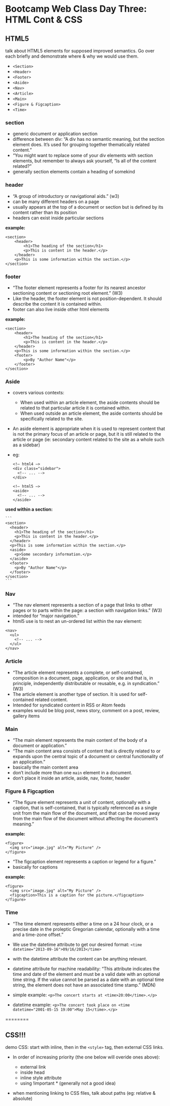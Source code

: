 Bootcamp Web Class Day Three: HTML Cont & CSS
========
## HTML5
talk about HTML5 elements for supposed improved semantics. Go over each briefly and demonstrate where & why we would use them.

  - `<Section>`
  - `<Header>`
  - `<Footer>`
  - `<Aside>`
  - `<Nav>`
  - `<Article>`
  - `<Main>`
  - `<Figure & Figcaption>`
  - `<Time>`
  
### section
- generic document or application section
- difference between div: “A div has no semantic meaning, but the section element does. It’s used for grouping together thematically related content.”
- “You might want to replace some of your div elements with section elements, but remember to always ask yourself, “Is all of the content related?”
- generally section elements contain a heading of somekind

### header
- “A group of introductory or navigational aids.” (w3)
- can be many different headers on a page
- usually appears at the top of a document or section but is defined by its content rather than its position
- headers can exist inside particular sections

__example:__

```
<section>	<header>		<h1>The heading of the section</h1>		<p>This is content in the header.</p>	</header>	<p>This is some information within the section.</p></section>
```

### footer

- “The footer element represents a footer for its nearest ancestor sectioning content or sectioning root element.” (W3)
- Like the header, the footer element is not position-dependent. It should describe the content it is contained within.
- footer can also live inside other html elements

__example:__

```
<section>	<header>		<h1>The heading of the section</h1>		<p>This is content in the header.</p>	</header>	<p>This is some information within the section.</p>	<footer>		<p>By "Author Name"</p>	</footer></section>
```

### Aside
- covers various contexts:
  - When used within an article element, the aside contents should be related to that particular article it is contained within.  - When used outside an article element, the aside contents should be specifically related to the site.

- An aside element is appropriate when it is used to represent content that is not the primary focus of an article or page, but it is still related to the article or page (ie: secondary content related to the site as a whole such as a sidebar)

- eg:

	```
	<!— html4 —>
	<div class="sidebar">	  <!-- ... -->	</div>
	
	<!— html5 —>
	<aside>	  <!-- ... -->	</aside>
	```

__used within a section:__

	```
	<section>	  <header>	    <h1>The heading of the section</h1>	    <p>This is content in the header.</p>	  </header>	  <p>This is some information within the section.</p>	  <aside>	    <p>Some secondary information.</p>	  </aside>	  <footer>	    <p>By "Author Name"</p>	  </footer>	</section>
	```

### Nav

- “The nav element represents a section of a page that links to other pages or to parts within the page: a section with navigation links.” (W3)
- intended for “major navigation.”
- html5 use is to nest an un-ordered list within the nav element:

```
<nav>  <ul>    <!-- ... -->  </ul></nav>
```

### Article
- “The article element represents a complete, or self-contained, composition in a document, page, application, or site and that is, in principle, independently distributable or reusable, e.g. in syndication.” (W3)
- The article element is another type of section. It is used for self-contained related content.
- Intended for syndicated content in RSS or Atom feeds
- examples would be blog post, news story, comment on a post, review, gallery items

### Main
- “The main element represents the main content of the body of a document or application.”
- “The main content area consists of content that is directly related to or expands upon the central topic of a document or central functionality of an application.”
- basically the main content area
- don’t include more than one `main` element in a document.
- don’t place it inside an article, aside, nav, footer, header

### Figure & Figcaption
- “The figure element represents a unit of content, optionally with a caption, that is self-contained, that is typically referenced as a single unit from the main flow of the document, and that can be moved away from the main flow of the document without affecting the document’s meaning.”

__example:__

```
<figure>  <img src="image.jpg" alt="My Picture" /></figure>
```

- “The figcaption element represents a caption or legend for a figure.”
- basically for captions

__example:__

```
<figure>  <img src="image.jpg" alt="My Picture" />  <figcaption>This is a caption for the picture.</figcaption></figure>
```

### Time
- “The time element represents either a time on a 24 hour clock, or a precise date in the proleptic Gregorian calendar, optionally with a time and a time-zone offset.”
- We use the datetime attribute to get our desired format: `<time datetime="2013-09-16">09/16/2013</time>`
- with the datetime attribute the content can be anything relevant.
- datetime attribute for machine readability: “This attribute indicates the time and date of the element and must be a valid date with an optional time string. If the value cannot be parsed as a date with an optional time string, the element does not have an associated time stamp.” (MDN)

- simple example: `<p>The concert starts at <time>20:00</time>.</p>`
- datetime example: `<p>The concert took place on <time datetime="2001-05-15 19:00">May 15</time>.</p>`


========


## CSS!!!

demo CSS: start with inline, then in the `<style>` tag, then external CSS links.

- In order of increasing priority (the one below will overide ones above):
  - external link
  - inside head 
  - inline style attribute
  - using !important * (generally not a good idea)

- when mentioning linking to CSS files, talk about paths (eg: relative & absolute)







